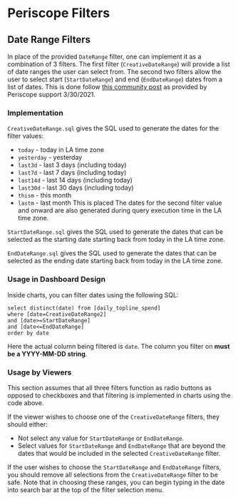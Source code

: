 # Periscope Filters

## Date Range Filters 

In place of the provided `DateRange` filter, one can implement it as a combination of 3 filters. The first filter (`CreativeDateRange`) will provide a list of date ranges the user can select from. The second two filters allow the user to select start (`StartDateRange`) and end (`EndDateRange`) dates from a list of dates. This is done follow [this community post](https://support.sisense.com/hc/en-us/community/posts/360037989093-Custom-Date-Range-Filter) as provided by Periscope support 3/30/2021.

### Implementation

`CreativeDateRange.sql` gives the SQL used to generate the dates for the filter values:
* `today` - today in LA time zone
* `yesterday` - yesterday
* `last3d` - last 3 days (including today)
* `last7d` - last 7 days (including today)
* `last14d` - last 14 days (including today)
* `last30d` - last 30 days (including today)
* `thism` - this month
* `lastm` - last month
This is placed The dates for the second filter value and onward are also generated during query execution time in the LA time zone.

`StartDateRange.sql` gives the SQL used to generate the dates that can be selected as the starting date starting back from today in the LA time zone.

`EndDateRange.sql` gives the SQL used to generate the dates that can be selected as the ending date starting back from today in the LA time zone.

### Usage in Dashboard Design

Inside charts, you can filter dates using the following SQL:
```
select distinct(date) from [daily_topline_spend]
where [date=CreativeDateRange2]
and [date>=StartDateRange]
and [date<=EndDateRange]
order by date
```
Here the actual column being filtered is `date`. The column you filter on **must be a YYYY-MM-DD string**.

### Usage by Viewers

This section assumes that all three filters function as radio buttons as opposed to checkboxes and that filtering is implemented in charts using the code above.

If the viewer wishes to choose one of the `CreativeDateRange` filters, they should either:
* Not select any value for `StartDateRange` or `EndDateRange`.
* Select values for `StartDateRange` and `EndDateRange` that are beyond the dates that would be included in the selected `CreativeDateRange` filter.

If the user wishes to choose the `StartDateRange` and `EndDateRange` filters, you should remove all selections from the `CreativeDateRange` filter to be safe. Note that in choosing these ranges, you can begin typing in the date into search bar at the top of the filter selection menu.



